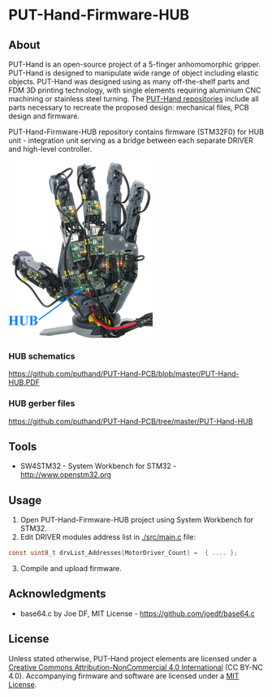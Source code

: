 # PUT-Hand-Firmware-HUB

## About

PUT-Hand is an open-source project of a 5-finger anhomomorphic gripper. PUT-Hand is designed to manipulate wide range of object including elastic objects. PUT-Hand was designed using as many off-the-shelf parts and FDM 3D printing technology, with single elements requiring aluminium CNC machining or stainless steel turning. The [PUT-Hand repositories](https://github.com/puthand) include all parts necessary to recreate the proposed design: mechanical files, PCB design and firmware.

PUT-Hand-Firmware-HUB repository contains firmware (STM32F0) for HUB unit - integration unit serving as a bridge between each separate DRIVER and high-level controller.

![alt text](./images/PUT-Hand-HUB.png)

### HUB schematics

<https://github.com/puthand/PUT-Hand-PCB/blob/master/PUT-Hand-HUB.PDF>

### HUB gerber files

<https://github.com/puthand/PUT-Hand-PCB/tree/master/PUT-Hand-HUB>

## Tools

* SW4STM32 - System Workbench for STM32 - <http://www.openstm32.org>

## Usage

1. Open PUT-Hand-Firmware-HUB project using System Workbench for STM32.
2. Edit DRIVER modules address list in [./src/main.c](./src/main.c) file:

```C
const uint8_t drvList_Addresses[MotorDriver_Count] =  { .... };
```

3. Compile and upload firmware.

## Acknowledgments

* base64.c by Joe DF, MIT License - <https://github.com/joedf/base64.c>

## License

Unless stated otherwise, PUT-Hand project elements are licensed under a [Creative Commons Attribution-NonCommercial 4.0 International](https://creativecommons.org/licenses/by-nc/4.0/) (CC BY-NC 4.0). Accompanying firmware and software are licensed under a [MIT License](https://opensource.org/licenses/MIT).
